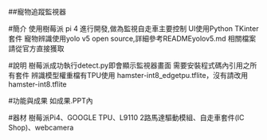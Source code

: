 ##寵物追蹤監視器

#簡介
使用樹莓派 pi 4 進行開發,做為監視自走車主要控制
UI使用Python TKinter 套件
寵物辨識使用yolo v5 open source,詳細參考READMEyolov5.md 相關檔案請從官方直接獲取

#說明
樹莓派成功執行detect.py即會顯示監視器畫面
需要安裝程式碼內引用之所有套件
辨識模型權重檔有TPU使用 hamster-int8_edgetpu.tflite，沒有請改用hamster-int8.tflite

#功能與成果
如成果.PPT內

#器材
樹莓派Pi4、GOOGLE TPU、L9110 2路馬達驅動模組、自走車套件(IC Shop)、webcamera
